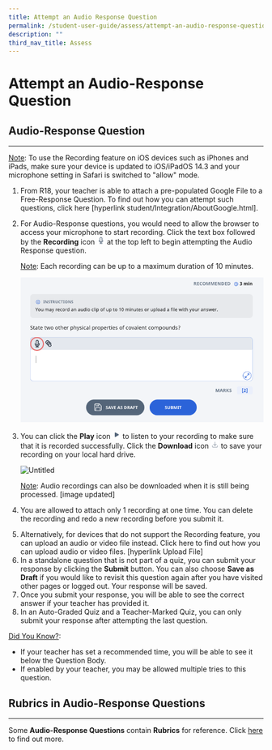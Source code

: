 ```yaml
---
title: Attempt an Audio Response Question
permalink: /student-user-guide/assess/attempt-an-audio-response-question/
description: ""
third_nav_title: Assess
---
```

<h1 id="attempt-an-audio-response-question">Attempt an Audio-Response Question</h1>

<h2 id="-audio-response-question-"><strong>Audio-Response Question</strong></h2>
<hr>
<p><u>Note</u>: To use the Recording feature on iOS devices such as iPhones and iPads, make sure your device is updated to iOS/iPadOS 14.3 and your microphone setting in Safari is switched to "allow" mode.</p>
<ol>
<li>From R18, your teacher is able to attach a pre-populated Google File to a Free-Response Question. To find out how you can attempt such questions, click here [hyperlink student/Integration/AboutGoogle.html]. </li>
<li><p>For Audio-Response questions, you would need to allow the browser to access your microphone to start recording. Click the text box followed by the <strong>Recording</strong> icon <img style="width:1rem; display: inline;" src="/images/Icons/Audio24.svg"> at the top left to begin attempting the Audio Response question.</p>
	<p> <u>Note</u>: Each recording can be up to a maximum duration of 10 minutes.</p>
<p><img src="/images/1Student/As-ARQ.png"></p>
</li>
<li><p>You can click the <strong>Play</strong> icon <img style="width:1rem; display: inline;" src="/images/Icons/Play.svg"> to listen to your recording to make sure that it is recorded successfully. Click the <strong>Download</strong> icon <img style="width:1rem; display: inline;" src="/images/Icons/Download.svg"> to save your recording on your local hard drive. </p>
<p> <img alt="Untitled" src="https://s3-us-west-2.amazonaws.com/secure.notion-static.com/40ace310-6e8e-49e8-b3f6-a058d243dbc8/Untitled.png"></p>
	<p> <u>Note</u>: Audio recordings can also be downloaded when it is still being processed. [image updated]</p>
</li>
<li><p>You are allowed to attach only 1 recording at one time. You can delete the recording and redo a new recording before you submit it.</p>
</li>
<li>Alternatively, for devices that do not support the Recording feature, you can upload an audio or video file instead. Click here to find out how you can upload audio or video files. [hyperlink Upload File]</li>
<li>In a standalone question that is not part of a quiz, you can submit your response by clicking the <strong>Submit</strong> button. You can also choose <strong>Save as Draft</strong> if you would like to revisit this question again after you have visited other pages or logged out. Your response will be saved.</li>
<li>Once you submit your response, you will be able to see the correct answer if your teacher has provided it.</li>
<li>In an Auto-Graded Quiz and a Teacher-Marked Quiz, you can only submit your response after attempting the last question.</li>
</ol>
<p><u>Did You Know?</u>:</p>
<ul>
<li>If your teacher has set a recommended time, you will be able to see it below the Question Body.</li>
<li>If enabled by your teacher, you may be allowed multiple tries to this question.</li>
</ul>
<h2 id="-rubrics-in-audio-response-questions-"><strong>Rubrics in Audio-Response Questions</strong></h2>
<hr>
<p>Some <strong>Audio-Response Questions</strong> contain <strong>Rubrics</strong> for reference. Click <a href="https://docs.learning.moe.edu.sg/sls-user-guide/vle/student/Assignments/AttemptRubricsQ.html">here</a> to find out more.</p>